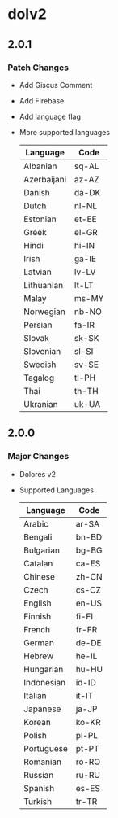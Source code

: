 # dolv2

## 2.0.1

### Patch Changes

- Add Giscus Comment
- Add Firebase
- Add language flag
- More supported languages

  | Language    | Code  |
  | ----------- | ----- |
  | Albanian    | sq-AL |
  | Azerbaijani | az-AZ |
  | Danish      | da-DK |
  | Dutch       | nl-NL |
  | Estonian    | et-EE |
  | Greek       | el-GR |
  | Hindi       | hi-IN |
  | Irish       | ga-IE |
  | Latvian     | lv-LV |
  | Lithuanian  | lt-LT |
  | Malay       | ms-MY |
  | Norwegian   | nb-NO |
  | Persian     | fa-IR |
  | Slovak      | sk-SK |
  | Slovenian   | sl-SI |
  | Swedish     | sv-SE |
  | Tagalog     | tl-PH |
  | Thai        | th-TH |
  | Ukranian    | uk-UA |

## 2.0.0

### Major Changes

- Dolores v2
- Supported Languages

  | Language   | Code  |
  | ---------- | ----- |
  | Arabic     | ar-SA |
  | Bengali    | bn-BD |
  | Bulgarian  | bg-BG |
  | Catalan    | ca-ES |
  | Chinese    | zh-CN |
  | Czech      | cs-CZ |
  | English    | en-US |
  | Finnish    | fi-FI |
  | French     | fr-FR |
  | German     | de-DE |
  | Hebrew     | he-IL |
  | Hungarian  | hu-HU |
  | Indonesian | id-ID |
  | Italian    | it-IT |
  | Japanese   | ja-JP |
  | Korean     | ko-KR |
  | Polish     | pl-PL |
  | Portuguese | pt-PT |
  | Romanian   | ro-RO |
  | Russian    | ru-RU |
  | Spanish    | es-ES |
  | Turkish    | tr-TR |
